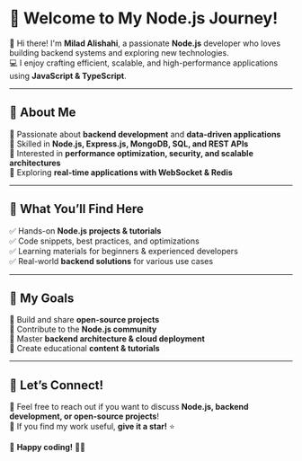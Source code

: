 # 🚀 Welcome to My Node.js Journey!  

👋 Hi there! I'm **Milad Alishahi**, a passionate **Node.js** developer who loves building backend systems and exploring new technologies.  
💻 I enjoy crafting efficient, scalable, and high-performance applications using **JavaScript & TypeScript**.  

---

## 🌟 About Me  
🔹 Passionate about **backend development** and **data-driven applications**  
🔹 Skilled in **Node.js, Express.js, MongoDB, SQL, and REST APIs**  
🔹 Interested in **performance optimization, security, and scalable architectures**  
🔹 Exploring **real-time applications with WebSocket & Redis**  

---

## 🚀 What You’ll Find Here  
✅ Hands-on **Node.js projects & tutorials**  
✅ Code snippets, best practices, and optimizations  
✅ Learning materials for beginners & experienced developers  
✅ Real-world **backend solutions** for various use cases  

---

## 🎯 My Goals  
📌 Build and share **open-source projects**  
📌 Contribute to the **Node.js community**  
📌 Master **backend architecture & cloud deployment**  
📌 Create educational **content & tutorials**  

---

## 🤝 Let’s Connect!  
💬 Feel free to reach out if you want to discuss **Node.js, backend development, or open-source projects**!  
🌟 If you find my work useful, **give it a star!** ⭐  

🚀 **Happy coding!** 👨‍💻  
